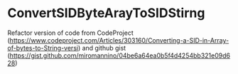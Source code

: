 # ConvertSIDByteArayToSIDStirng
Refactor version of code from CodeProject (https://www.codeproject.com/Articles/303160/Converting-a-SID-in-Array-of-bytes-to-String-versi) and github gist (https://gist.github.com/miromannino/04be6a64ea0b5f4d4254bb321e09d628)
